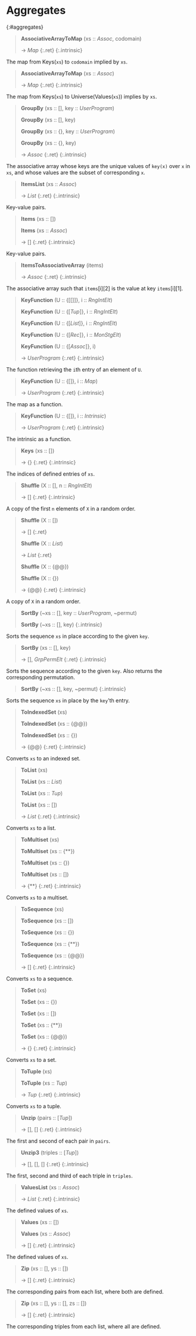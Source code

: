 # Aggregates
{:#aggregates}

<a id="AssociativeArrayToMap"></a><a id="AssociativeArrayToMap--Assoc--etc"></a><a id="AssociativeArrayToMap--Assoc--any"></a>
> **AssociativeArrayToMap** (xs :: *Assoc*, codomain)
> 
> -> *Map*
> {:.ret}
{:.intrinsic}

The map from Keys(`xs`) to `codomain` implied by `xs`.


<a id="AssociativeArrayToMap-2"></a><a id="AssociativeArrayToMap--Assoc"></a>
> **AssociativeArrayToMap** (xs :: *Assoc*)
> 
> -> *Map*
> {:.ret}
{:.intrinsic}

The map from Keys(`xs`) to Universe(Values(`xs`)) implies by `xs`.


<a id="GroupBy"></a><a id="GroupBy--seq--etc"></a><a id="GroupBy--seq--UserProgram"></a><a id="GroupBy--seq--any"></a><a id="GroupBy--set--etc"></a><a id="GroupBy--set--UserProgram"></a><a id="GroupBy--set--any"></a>
> **GroupBy** (xs :: [], key :: *UserProgram*)
> 
> **GroupBy** (xs :: [], key)
> 
> **GroupBy** (xs :: {}, key :: *UserProgram*)
> 
> **GroupBy** (xs :: {}, key)
> 
> -> *Assoc*
> {:.ret}
{:.intrinsic}

The associative array whose keys are the unique values of `key(x)` over `x` in `xs`, and whose values are the subset of corresponding `x`.








<a id="ItemsList"></a><a id="ItemsList--Assoc"></a>
> **ItemsList** (xs :: *Assoc*)
> 
> -> *List*
> {:.ret}
{:.intrinsic}

Key-value pairs.


<a id="Items"></a><a id="Items--seq"></a><a id="Items--Assoc"></a>
> **Items** (xs :: [])
> 
> **Items** (xs :: *Assoc*)
> 
> -> []
> {:.ret}
{:.intrinsic}

Key-value pairs.




<a id="ItemsToAssociativeArray"></a><a id="ItemsToAssociativeArray--any"></a>
> **ItemsToAssociativeArray** (items)
> 
> -> *Assoc*
> {:.ret}
{:.intrinsic}

The associative array such that `items`[i][2] is the value at key `items`[i][1].


<a id="KeyFunction"></a><a id="KeyFunction--set-seq-seq--etc"></a><a id="KeyFunction--set-seq-seq--RngIntElt"></a><a id="KeyFunction--set-seq-Tup--etc"></a><a id="KeyFunction--set-seq-Tup--RngIntElt"></a><a id="KeyFunction--set-seq-List--etc"></a><a id="KeyFunction--set-seq-List--RngIntElt"></a><a id="KeyFunction--set-seq-Rec--etc"></a><a id="KeyFunction--set-seq-Rec--MonStgElt"></a><a id="KeyFunction--set-seq-Assoc--etc"></a><a id="KeyFunction--set-seq-Assoc--any"></a>
> **KeyFunction** (U :: {[[]]}, i :: *RngIntElt*)
> 
> **KeyFunction** (U :: {[*Tup*]}, i :: *RngIntElt*)
> 
> **KeyFunction** (U :: {[*List*]}, i :: *RngIntElt*)
> 
> **KeyFunction** (U :: {[*Rec*]}, i :: *MonStgElt*)
> 
> **KeyFunction** (U :: {[*Assoc*]}, i)
> 
> -> *UserProgram*
> {:.ret}
{:.intrinsic}

The function retrieving the `i`th entry of an element of `U`.










<a id="KeyFunction-2"></a><a id="KeyFunction--set-seq--etc"></a><a id="KeyFunction--set-seq--Map"></a>
> **KeyFunction** (U :: {[]}, i :: *Map*)
> 
> -> *UserProgram*
> {:.ret}
{:.intrinsic}

The map as a function.


<a id="KeyFunction-3"></a><a id="KeyFunction--set-seq--etc-2"></a><a id="KeyFunction--set-seq--Intrinsic"></a>
> **KeyFunction** (U :: {[]}, i :: *Intrinsic*)
> 
> -> *UserProgram*
> {:.ret}
{:.intrinsic}

The intrinsic as a function.


<a id="Keys"></a><a id="Keys--seq"></a>
> **Keys** (xs :: [])
> 
> -> {}
> {:.ret}
{:.intrinsic}

The indices of defined entries of `xs`.


<a id="Shuffle"></a><a id="Shuffle--seq--etc"></a><a id="Shuffle--seq--RngIntElt"></a>
> **Shuffle** (X :: [], n :: *RngIntElt*)
> 
> -> []
> {:.ret}
{:.intrinsic}

A copy of the first `n` elements of `X` in a random order.


<a id="Shuffle-2"></a><a id="Shuffle--seq"></a><a id="Shuffle--List"></a><a id="Shuffle--iset"></a><a id="Shuffle--set"></a>
> **Shuffle** (X :: [])
> 
> -> []
> {:.ret}
> 
> **Shuffle** (X :: *List*)
> 
> -> *List*
> {:.ret}
> 
> **Shuffle** (X :: {@@})
> 
> **Shuffle** (X :: {})
> 
> -> {@@}
> {:.ret}
{:.intrinsic}

A copy of `X` in a random order.








<a id="SortBy"></a><a id="SortBy--seq--etc"></a><a id="SortBy--seq--UserProgram--any"></a><a id="SortBy--seq--any"></a>
> **SortBy** (~xs :: [], key :: *UserProgram*, ~permut)
> 
> **SortBy** (~xs :: [], key)
{:.intrinsic}

Sorts the sequence `xs` in place according to the given `key`.




<a id="SortBy-2"></a><a id="SortBy--seq--etc-2"></a><a id="SortBy--seq--any-2"></a>
> **SortBy** (xs :: [], key)
> 
> -> [], *GrpPermElt*
> {:.ret}
{:.intrinsic}

Sorts the sequence according to the given `key`. Also returns the corresponding permutation.


<a id="SortBy-3"></a><a id="SortBy--seq--etc-3"></a><a id="SortBy--seq--any--any"></a>
> **SortBy** (~xs :: [], key, ~permut)
{:.intrinsic}

Sorts the sequence `xs` in place by the `key`'th entry.


<a id="ToIndexedSet"></a><a id="ToIndexedSet--any"></a><a id="ToIndexedSet--iset"></a><a id="ToIndexedSet--set"></a>
> **ToIndexedSet** (xs)
> 
> **ToIndexedSet** (xs :: {@@})
> 
> **ToIndexedSet** (xs :: {})
> 
> -> {@@}
> {:.ret}
{:.intrinsic}

Converts `xs` to an indexed set.






<a id="ToList"></a><a id="ToList--any"></a><a id="ToList--List"></a><a id="ToList--Tup"></a><a id="ToList--seq"></a>
> **ToList** (xs)
> 
> **ToList** (xs :: *List*)
> 
> **ToList** (xs :: *Tup*)
> 
> **ToList** (xs :: [])
> 
> -> *List*
> {:.ret}
{:.intrinsic}

Converts `xs` to a list.








<a id="ToMultiset"></a><a id="ToMultiset--any"></a><a id="ToMultiset--mset"></a><a id="ToMultiset--set"></a><a id="ToMultiset--seq"></a>
> **ToMultiset** (xs)
> 
> **ToMultiset** (xs :: {**})
> 
> **ToMultiset** (xs :: {})
> 
> **ToMultiset** (xs :: [])
> 
> -> {**}
> {:.ret}
{:.intrinsic}

Converts `xs` to a multiset.








<a id="ToSequence"></a><a id="ToSequence--any"></a><a id="ToSequence--seq"></a><a id="ToSequence--set"></a><a id="ToSequence--mset"></a><a id="ToSequence--iset"></a>
> **ToSequence** (xs)
> 
> **ToSequence** (xs :: [])
> 
> **ToSequence** (xs :: {})
> 
> **ToSequence** (xs :: {**})
> 
> **ToSequence** (xs :: {@@})
> 
> -> []
> {:.ret}
{:.intrinsic}

Converts `xs` to a sequence.










<a id="ToSet"></a><a id="ToSet--any"></a><a id="ToSet--set"></a><a id="ToSet--seq"></a><a id="ToSet--mset"></a><a id="ToSet--iset"></a>
> **ToSet** (xs)
> 
> **ToSet** (xs :: {})
> 
> **ToSet** (xs :: [])
> 
> **ToSet** (xs :: {**})
> 
> **ToSet** (xs :: {@@})
> 
> -> {}
> {:.ret}
{:.intrinsic}

Converts `xs` to a set.










<a id="ToTuple"></a><a id="ToTuple--any"></a><a id="ToTuple--Tup"></a>
> **ToTuple** (xs)
> 
> **ToTuple** (xs :: *Tup*)
> 
> -> *Tup*
> {:.ret}
{:.intrinsic}

Converts `xs` to a tuple.




<a id="Unzip"></a><a id="Unzip--seq-Tup"></a>
> **Unzip** (pairs :: [*Tup*])
> 
> -> [], []
> {:.ret}
{:.intrinsic}

The first and second of each pair in `pairs`.


<a id="Unzip3"></a><a id="Unzip3--seq-Tup"></a>
> **Unzip3** (triples :: [*Tup*])
> 
> -> [], [], []
> {:.ret}
{:.intrinsic}

The first, second and third of each triple in `triples`.


<a id="ValuesList"></a><a id="ValuesList--Assoc"></a>
> **ValuesList** (xs :: *Assoc*)
> 
> -> *List*
> {:.ret}
{:.intrinsic}

The defined values of `xs`.


<a id="Values"></a><a id="Values--seq"></a><a id="Values--Assoc"></a>
> **Values** (xs :: [])
> 
> **Values** (xs :: *Assoc*)
> 
> -> []
> {:.ret}
{:.intrinsic}

The defined values of `xs`.




<a id="Zip"></a><a id="Zip--seq--etc"></a><a id="Zip--seq--seq"></a>
> **Zip** (xs :: [], ys :: [])
> 
> -> []
> {:.ret}
{:.intrinsic}

The corresponding pairs from each list, where both are defined.


<a id="Zip-2"></a><a id="Zip--seq--etc-2"></a><a id="Zip--seq--seq--seq"></a>
> **Zip** (xs :: [], ys :: [], zs :: [])
> 
> -> []
> {:.ret}
{:.intrinsic}

The corresponding triples from each list, where all are defined.


